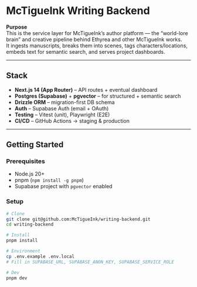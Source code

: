 # McTigueInk Writing Backend

**Purpose**  
This is the service layer for McTigueInk’s author platform — the “world-lore brain” and creative pipeline behind Ethyrea and other McTigueInk works.  
It ingests manuscripts, breaks them into scenes, tags characters/locations, embeds text for semantic search, and serves project dashboards.

---

## Stack
- **Next.js 14 (App Router)** – API routes + eventual dashboard
- **Postgres (Supabase)** + **pgvector** – for structured + semantic search
- **Drizzle ORM** – migration-first DB schema
- **Auth** – Supabase Auth (email + OAuth)
- **Testing** – Vitest (unit), Playwright (E2E)
- **CI/CD** – GitHub Actions → staging & production

---

## Getting Started

### Prerequisites
- Node.js 20+
- pnpm (`npm install -g pnpm`)
- Supabase project with `pgvector` enabled

### Setup
```bash
# Clone
git clone git@github.com:McTigueInk/writing-backend.git
cd writing-backend

# Install
pnpm install

# Environment
cp .env.example .env.local
# Fill in SUPABASE_URL, SUPABASE_ANON_KEY, SUPABASE_SERVICE_ROLE

# Dev
pnpm dev
